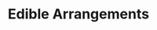 ---
title: "Edible Arrangements"
url: /chicago/edible-arrangements-west-irving-park-road/
shop: gift
---